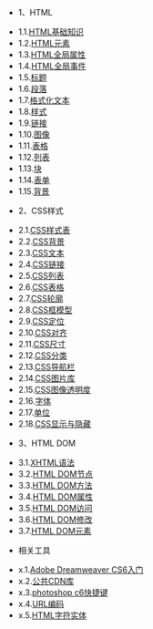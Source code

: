 * 1、HTML
 - 1.1.[HTML基础知识](1.1.md)
 - 1.2.[HTML元素](1.2.md)
 - 1.3.[HTML全局属性](1.3.md)
 - 1.4.[HTML全局事件](1.4.md)
 - 1.5.[标题](1.5.md)
 - 1.6.[段落](1.6.md)
 - 1.7.[格式化文本](1.7.md)
 - 1.8.[样式](1.8.md)
 - 1.9.[链接](1.9.md)
 - 1.10.[图像](1.10.md)
 - 1.11.[表格](1.11.md)
 - 1.12.[列表](1.12.md)
 - 1.13.[块](1.13.md)
 - 1.14.[表单](1.14.md)
 - 1.15.[背景](1.15.md)
* 2、CSS样式
 - 2.1.[CSS样式表](2.1.md)
 - 2.2.[CSS背景](2.2.md)
 - 2.3.[CSS文本](2.3.md)
 - 2.4.[CSS链接](2.4.md)
 - 2.5.[CSS列表](2.5.md)
 - 2.6.[CSS表格](2.6.md)
 - 2.7.[CSS轮廓](2.7.md)
 - 2.8.[CSS框模型](2.8.md)
 - 2.9.[CSS定位](2.9.md)
 - 2.10.[CSS对齐](2.10.md)
 - 2.11.[CSS尺寸](2.11.md)
 - 2.12.[CSS分类](2.12.md)
 - 2.13.[CSS导航栏](2.13.md)
 - 2.14.[CSS图片库](2.14.md)
 - 2.15.[CSS图像透明度](2.15.md)
 - 2.16.[字体](2.16.md)
 - 2.17.[单位](2.17.md)
 - 2.18.[CSS显示与隐藏](2.18.md)
* 3、HTML DOM
 - 3.1.[XHTML语法](3.1.md)
 - 3.2.[HTML DOM节点](3.2.md)
 - 3.3.[HTML DOM方法](3.3.md)
 - 3.4.[HTML DOM属性](3.4.md)
 - 3.5.[HTML DOM访问](3.5.md)
 - 3.6.[HTML DOM修改](3.6.md)
 - 3.7.[HTML DOM元素](3.7.md)
* 相关工具
 - x.1.[Adobe Dreamweaver CS6入门](x.1.md)
 - x.2.[公共CDN库](x.2.md)
 - x.3.[photoshop c6快捷键](x.3.md)
 - x.4.[URL编码](x.4.md)
 - x.5.[HTML字符实体](x.5.md)
